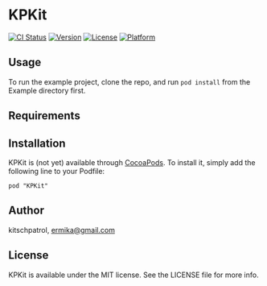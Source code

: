 # KPKit

[![CI Status](http://img.shields.io/travis/kitschpatrol/KPKit.svg?style=flat)](https://travis-ci.org/kitschpatrol/KPKit)
[![Version](https://img.shields.io/cocoapods/v/KPKit.svg?style=flat)](http://cocoadocs.org/docsets/KPKit)
[![License](https://img.shields.io/cocoapods/l/KPKit.svg?style=flat)](http://cocoadocs.org/docsets/KPKit)
[![Platform](https://img.shields.io/cocoapods/p/KPKit.svg?style=flat)](http://cocoadocs.org/docsets/KPKit)

## Usage

To run the example project, clone the repo, and run `pod install` from the Example directory first.

## Requirements

## Installation

KPKit is (not yet) available through [CocoaPods](http://cocoapods.org). To install
it, simply add the following line to your Podfile:

    pod "KPKit"

## Author

kitschpatrol, ermika@gmail.com

## License

KPKit is available under the MIT license. See the LICENSE file for more info.

